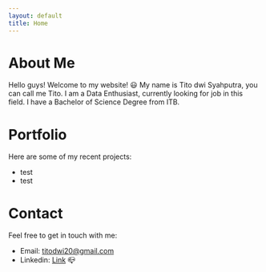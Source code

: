 ```yaml
---
layout: default
title: Home
---
```

# About Me
Hello guys! Welcome to my website! :smiley:
My name is Tito dwi Syahputra, you can call me Tito. I am a Data Enthusiast, currently looking for job in this field. I have a Bachelor of Science Degree from ITB. 

# Portfolio
Here are some of my recent projects:
- test
- test

# Contact
Feel free to get in touch with me:
- Email: titodwi20@gmail.com
- Linkedin: [Link](https://www.linkedin.com/in/tito-dwi-syahputra/) :mailbox_closed:
